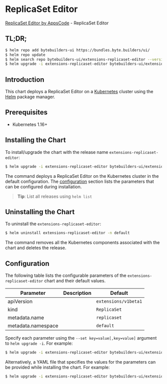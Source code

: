 # ReplicaSet Editor

[ReplicaSet Editor by AppsCode](https://byte.builders) - ReplicaSet Editor

## TL;DR;

```bash
$ helm repo add bytebuilders-ui https://bundles.byte.builders/ui/
$ helm repo update
$ helm search repo bytebuilders-ui/extensions-replicaset-editor --version=v0.4.15
$ helm upgrade -i extensions-replicaset-editor bytebuilders-ui/extensions-replicaset-editor -n default --create-namespace --version=v0.4.15
```

## Introduction

This chart deploys a ReplicaSet Editor on a [Kubernetes](http://kubernetes.io) cluster using the [Helm](https://helm.sh) package manager.

## Prerequisites

- Kubernetes 1.16+

## Installing the Chart

To install/upgrade the chart with the release name `extensions-replicaset-editor`:

```bash
$ helm upgrade -i extensions-replicaset-editor bytebuilders-ui/extensions-replicaset-editor -n default --create-namespace --version=v0.4.15
```

The command deploys a ReplicaSet Editor on the Kubernetes cluster in the default configuration. The [configuration](#configuration) section lists the parameters that can be configured during installation.

> **Tip**: List all releases using `helm list`

## Uninstalling the Chart

To uninstall the `extensions-replicaset-editor`:

```bash
$ helm uninstall extensions-replicaset-editor -n default
```

The command removes all the Kubernetes components associated with the chart and deletes the release.

## Configuration

The following table lists the configurable parameters of the `extensions-replicaset-editor` chart and their default values.

|     Parameter      | Description |             Default             |
|--------------------|-------------|---------------------------------|
| apiVersion         |             | <code>extensions/v1beta1</code> |
| kind               |             | <code>ReplicaSet</code>         |
| metadata.name      |             | <code>replicaset</code>         |
| metadata.namespace |             | <code>default</code>            |


Specify each parameter using the `--set key=value[,key=value]` argument to `helm upgrade -i`. For example:

```bash
$ helm upgrade -i extensions-replicaset-editor bytebuilders-ui/extensions-replicaset-editor -n default --create-namespace --version=v0.4.15 --set apiVersion=extensions/v1beta1
```

Alternatively, a YAML file that specifies the values for the parameters can be provided while
installing the chart. For example:

```bash
$ helm upgrade -i extensions-replicaset-editor bytebuilders-ui/extensions-replicaset-editor -n default --create-namespace --version=v0.4.15 --values values.yaml
```
